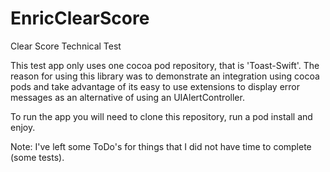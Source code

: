 # EnricClearScore
Clear Score Technical Test

This test app only uses one cocoa pod repository, that is 'Toast-Swift'. The reason for using this library was to demonstrate an integration using cocoa pods and take advantage of its easy to use extensions to display error messages as an alternative of using an UIAlertController.

To run the app you will need to clone this repository, run a pod install and enjoy.

Note: I've left some ToDo's for things that I did not have time to complete (some tests).
